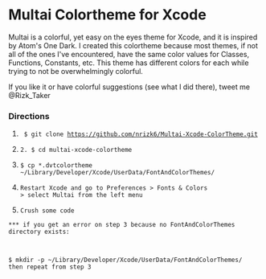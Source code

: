 # Multai Colortheme for Xcode

Multai is a colorful, yet easy on the eyes theme for Xcode, and it is inspired by Atom's One Dark. I created this colortheme because most themes, if not all of the ones I've encountered, have the same color values for Classes, Functions, Constants, etc. This theme has different colors for each while trying to not be overwhelmingly colorful.

If you like it or have colorful suggestions (see what I did there), tweet me @Rizk_Taker

### Directions

1. <code> $ git clone https://github.com/nrizk6/Multai-Xcode-ColorTheme.git</code>

2. <code>2. $ cd multai-xcode-colortheme</code>

3. <code>$ cp *.dvtcolortheme ~/Library/Developer/Xcode/UserData/FontAndColorThemes/</code>

4. <code>Restart Xcode and go to Preferences > Fonts & Colors > select Multai from the left menu</code>

5. <code>Crush some code</code>

<code>*** if you get an error on step 3 because no FontAndColorThemes directory exists:

$ mkdir -p ~/Library/Developer/Xcode/UserData/FontAndColorThemes/
then repeat from step 3</code>
